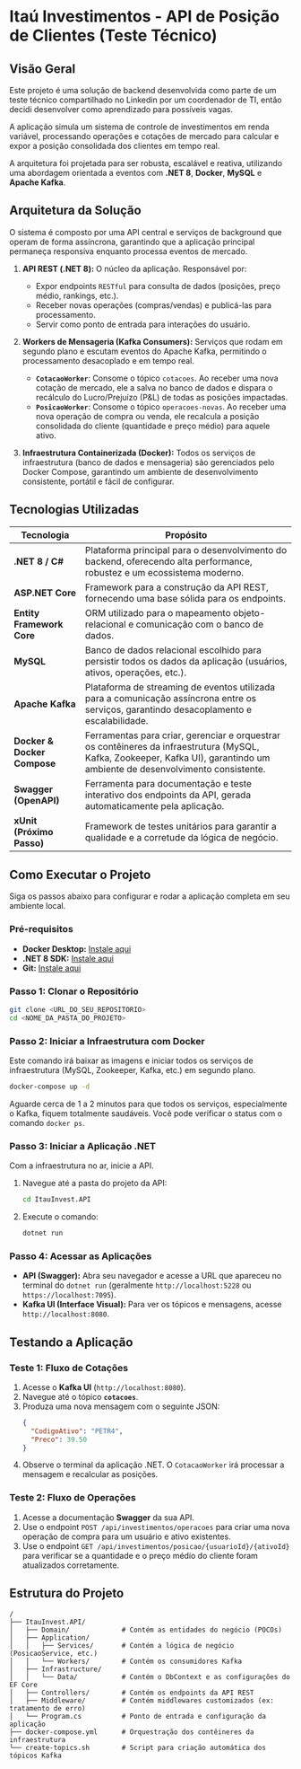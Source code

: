 # Itaú Investimentos - API de Posição de Clientes (Teste Técnico)

## Visão Geral

Este projeto é uma solução de backend desenvolvida como parte de um teste técnico compartilhado no Linkedin por um coordenador de TI, então decidi desenvolver como aprendizado para possíveis vagas. 

A aplicação simula um sistema de controle de investimentos em renda variável, processando operações e cotações de mercado para calcular e expor a posição consolidada dos clientes em tempo real.

A arquitetura foi projetada para ser robusta, escalável e reativa, utilizando uma abordagem orientada a eventos com **.NET 8**, **Docker**, **MySQL** e **Apache Kafka**.

## Arquitetura da Solução

O sistema é composto por uma API central e serviços de background que operam de forma assíncrona, garantindo que a aplicação principal permaneça responsiva enquanto processa eventos de mercado.

1.  **API REST (.NET 8):** O núcleo da aplicação. Responsável por:
    * Expor endpoints `RESTful` para consulta de dados (posições, preço médio, rankings, etc.).
    * Receber novas operações (compras/vendas) e publicá-las para processamento.
    * Servir como ponto de entrada para interações do usuário.

2.  **Workers de Mensageria (Kafka Consumers):** Serviços que rodam em segundo plano e escutam eventos do Apache Kafka, permitindo o processamento desacoplado e em tempo real.
    * **`CotacaoWorker`**: Consome o tópico `cotacoes`. Ao receber uma nova cotação de mercado, ele a salva no banco de dados e dispara o recálculo do Lucro/Prejuízo (P&L) de todas as posições impactadas.
    * **`PosicaoWorker`**: Consome o tópico `operacoes-novas`. Ao receber uma nova operação de compra ou venda, ele recalcula a posição consolidada do cliente (quantidade e preço médio) para aquele ativo.

3.  **Infraestrutura Containerizada (Docker):** Todos os serviços de infraestrutura (banco de dados e mensageria) são gerenciados pelo Docker Compose, garantindo um ambiente de desenvolvimento consistente, portátil e fácil de configurar.

## Tecnologias Utilizadas

| Tecnologia              | Propósito                                                                                                                                                           |
| ----------------------- | ------------------------------------------------------------------------------------------------------------------------------------------------------------------- |
| **.NET 8 / C#** | Plataforma principal para o desenvolvimento do backend, oferecendo alta performance, robustez e um ecossistema moderno.                                               |
| **ASP.NET Core** | Framework para a construção da API REST, fornecendo uma base sólida para os endpoints.                                                                                |
| **Entity Framework Core** | ORM utilizado para o mapeamento objeto-relacional e comunicação com o banco de dados.                                                                               |
| **MySQL** | Banco de dados relacional escolhido para persistir todos os dados da aplicação (usuários, ativos, operações, etc.).                                                   |
| **Apache Kafka** | Plataforma de streaming de eventos utilizada para a comunicação assíncrona entre os serviços, garantindo desacoplamento e escalabilidade.                              |
| **Docker & Docker Compose** | Ferramentas para criar, gerenciar e orquestrar os contêineres da infraestrutura (MySQL, Kafka, Zookeeper, Kafka UI), garantindo um ambiente de desenvolvimento consistente. |
| **Swagger (OpenAPI)** | Ferramenta para documentação e teste interativo dos endpoints da API, gerada automaticamente pela aplicação.                                                          |
| **xUnit (Próximo Passo)** | Framework de testes unitários para garantir a qualidade e a corretude da lógica de negócio.                                                                          |

## Como Executar o Projeto

Siga os passos abaixo para configurar e rodar a aplicação completa em seu ambiente local.

### Pré-requisitos

* **Docker Desktop:** [Instale aqui](https://www.docker.com/products/docker-desktop/)
* **.NET 8 SDK:** [Instale aqui](https://dotnet.microsoft.com/download/dotnet/8.0)
* **Git:** [Instale aqui](https://git-scm.com/downloads)

### Passo 1: Clonar o Repositório

```bash
git clone <URL_DO_SEU_REPOSITORIO>
cd <NOME_DA_PASTA_DO_PROJETO>
```

### Passo 2: Iniciar a Infraestrutura com Docker

Este comando irá baixar as imagens e iniciar todos os serviços de infraestrutura (MySQL, Zookeeper, Kafka, etc.) em segundo plano.

```bash
docker-compose up -d
```

Aguarde cerca de 1 a 2 minutos para que todos os serviços, especialmente o Kafka, fiquem totalmente saudáveis. Você pode verificar o status com o comando `docker ps`.

### Passo 3: Iniciar a Aplicação .NET

Com a infraestrutura no ar, inicie a API.

1.  Navegue até a pasta do projeto da API:
    ```bash
    cd ItauInvest.API
    ```
2.  Execute o comando:
    ```bash
    dotnet run
    ```

### Passo 4: Acessar as Aplicações

* **API (Swagger):** Abra seu navegador e acesse a URL que apareceu no terminal do `dotnet run` (geralmente `http://localhost:5228` ou `https://localhost:7095`).
* **Kafka UI (Interface Visual):** Para ver os tópicos e mensagens, acesse `http://localhost:8080`.

## Testando a Aplicação

### Teste 1: Fluxo de Cotações

1.  Acesse o **Kafka UI** (`http://localhost:8080`).
2.  Navegue até o tópico **`cotacoes`**.
3.  Produza uma nova mensagem com o seguinte JSON:
    ```json
    {
      "CodigoAtivo": "PETR4",
      "Preco": 39.50
    }
    ```
4.  Observe o terminal da aplicação .NET. O `CotacaoWorker` irá processar a mensagem e recalcular as posições.

### Teste 2: Fluxo de Operações

1.  Acesse a documentação **Swagger** da sua API.
2.  Use o endpoint `POST /api/investimentos/operacoes` para criar uma nova operação de compra para um usuário e ativo existentes.
3.  Use o endpoint `GET /api/investimentos/posicao/{usuarioId}/{ativoId}` para verificar se a quantidade e o preço médio do cliente foram atualizados corretamente.

## Estrutura do Projeto

```
/
├── ItauInvest.API/
│   ├── Domain/             # Contém as entidades do negócio (POCOs)
│   ├── Application/
│   │   ├── Services/       # Contém a lógica de negócio (PosicaoService, etc.)
│   │   └── Workers/        # Contém os consumidores Kafka
│   ├── Infrastructure/
│   │   └── Data/           # Contém o DbContext e as configurações do EF Core
│   ├── Controllers/        # Contém os endpoints da API REST
│   ├── Middleware/         # Contém middlewares customizados (ex: tratamento de erro)
│   └── Program.cs          # Ponto de entrada e configuração da aplicação
├── docker-compose.yml      # Orquestração dos contêineres da infraestrutura
└── create-topics.sh        # Script para criação automática dos tópicos Kafka
